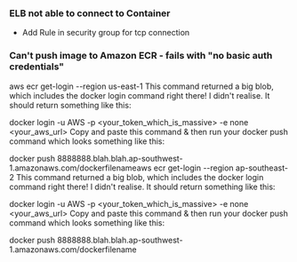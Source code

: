 ### ELB not able to connect to Container
- Add Rule in security group for tcp connection

### Can't push image to Amazon ECR - fails with "no basic auth credentials"

aws ecr get-login --region us-east-1
This command returned a big blob, which includes the docker login command right there! I didn't realise. It should return something like this:

docker login -u AWS -p <your_token_which_is_massive> -e none <your_aws_url>
Copy and paste this command & then run your docker push command which looks something like this:

docker push 8888888.blah.blah.ap-southwest-1.amazonaws.com/dockerfilenameaws ecr get-login --region ap-southeast-2
This command returned a big blob, which includes the docker login command right there! I didn't realise. It should return something like this:

docker login -u AWS -p <your_token_which_is_massive> -e none <your_aws_url>
Copy and paste this command & then run your docker push command which looks something like this:

docker push 8888888.blah.blah.ap-southwest-1.amazonaws.com/dockerfilename